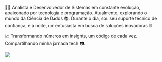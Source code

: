 👨‍💻 Analista e Desenvolvedor de Sistemas em constante evolução, apaixonado por tecnologia e programação. Atualmente, explorando o mundo da Ciência de Dados 📚. Durante o dia, sou seu suporte técnico de confiança, e à noite, um entusiasta em busca de soluções inovadoras 🌐.

📈 Transformando números em insights, um código de cada vez. Compartilhando minha jornada tech 📷.

<img src="tec.gif">

